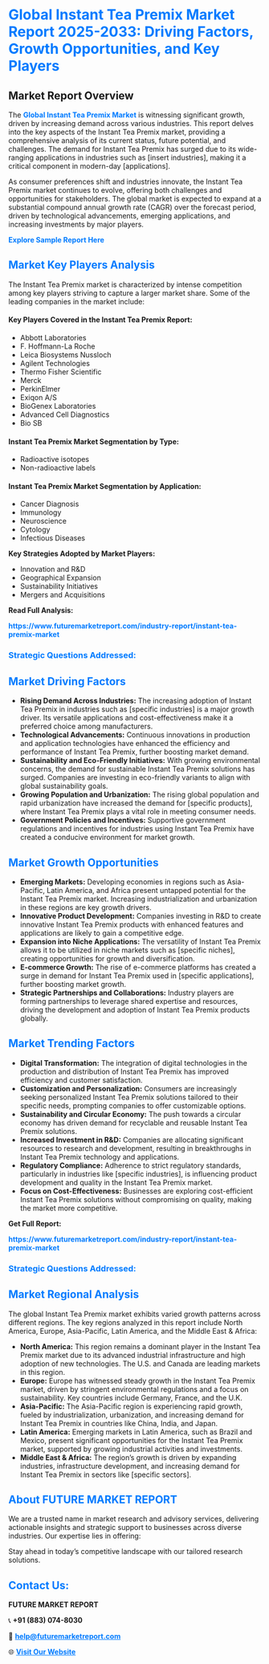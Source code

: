<h1 style="color: #007BFF;">Global Instant Tea Premix Market Report 2025-2033: Driving Factors, Growth Opportunities, and Key Players</h1>

<section id="overview">
<h2>Market Report Overview</h2>
<p>The <a href="https://www.futuremarketreport.com/industry-report/instant-tea-premix-market" style="color: #007BFF; text-decoration: none;"><strong>Global Instant Tea Premix Market</strong></a> is witnessing significant growth, driven by increasing demand across various industries. This report delves into the key aspects of the Instant Tea Premix market, providing a comprehensive analysis of its current status, future potential, and challenges. The demand for Instant Tea Premix has surged due to its wide-ranging applications in industries such as [insert industries], making it a critical component in modern-day [applications].</p>
<p>As consumer preferences shift and industries innovate, the Instant Tea Premix market continues to evolve, offering both challenges and opportunities for stakeholders. The global market is expected to expand at a substantial compound annual growth rate (CAGR) over the forecast period, driven by technological advancements, emerging applications, and increasing investments by major players.</p>
</section>

<section id="overview">
<p><a href="https://www.futuremarketreport.com/request-sample/reportId=35943" style="color: #007BFF; text-decoration: none;"><strong>Explore Sample Report Here</strong></a></p>
</section>

<section id="key-players">
<h2 style="color: #007BFF;">Market Key Players Analysis</h2>
<p>The Instant Tea Premix market is characterized by intense competition among key players striving to capture a larger market share. Some of the leading companies in the market include:</p>
<h4>Key Players Covered in the Instant Tea Premix Report:</h4>
<ul><li>Abbott Laboratories</li><li>F. Hoffmann-La Roche</li><li>Leica Biosystems Nussloch</li><li>Agilent Technologies</li><li>Thermo Fisher Scientific</li><li>Merck</li><li>PerkinElmer</li><li>Exiqon A/S</li><li>BioGenex Laboratories</li><li>Advanced Cell Diagnostics</li><li>Bio SB</li></ul>
<h4>Instant Tea Premix Market Segmentation by Type:</h4>
<ul><li>Radioactive isotopes</li><li>Non-radioactive labels</li></ul>

<h4>Instant Tea Premix Market Segmentation by Application:</h4>
<ul><li>Cancer Diagnosis</li><li>Immunology</li><li>Neuroscience</li><li>Cytology</li><li>Infectious Diseases</li></ul>
<p><strong>Key Strategies Adopted by Market Players:</strong></p>
<ul>
<li>Innovation and R&D</li>
<li>Geographical Expansion</li>
<li>Sustainability Initiatives</li>
<li>Mergers and Acquisitions</li>
</ul>
</section>

<section>
<p><strong>Read Full Analysis: </strong></p><a href="https://www.futuremarketreport.com/industry-report/instant-tea-premix-market" style="color: #007BFF; text-decoration: none;"><strong>https://www.futuremarketreport.com/industry-report/instant-tea-premix-market</strong></a>
<h3 style="color: #007BFF;">Strategic Questions Addressed:</h3>
</section>

<section id="driving-factors">
<h2 style="color: #007BFF;">Market Driving Factors</h2>
<ul>
<li><strong>Rising Demand Across Industries:</strong> The increasing adoption of Instant Tea Premix in industries such as [specific industries] is a major growth driver. Its versatile applications and cost-effectiveness make it a preferred choice among manufacturers.</li>
<li><strong>Technological Advancements:</strong> Continuous innovations in production and application technologies have enhanced the efficiency and performance of Instant Tea Premix, further boosting market demand.</li>
<li><strong>Sustainability and Eco-Friendly Initiatives:</strong> With growing environmental concerns, the demand for sustainable Instant Tea Premix solutions has surged. Companies are investing in eco-friendly variants to align with global sustainability goals.</li>
<li><strong>Growing Population and Urbanization:</strong> The rising global population and rapid urbanization have increased the demand for [specific products], where Instant Tea Premix plays a vital role in meeting consumer needs.</li>
<li><strong>Government Policies and Incentives:</strong> Supportive government regulations and incentives for industries using Instant Tea Premix have created a conducive environment for market growth.</li>
</ul>
</section>

<section id="growth-opportunities">
<h2 style="color: #007BFF;">Market Growth Opportunities</h2>
<ul>
<li><strong>Emerging Markets:</strong> Developing economies in regions such as Asia-Pacific, Latin America, and Africa present untapped potential for the Instant Tea Premix market. Increasing industrialization and urbanization in these regions are key growth drivers.</li>
<li><strong>Innovative Product Development:</strong> Companies investing in R&D to create innovative Instant Tea Premix products with enhanced features and applications are likely to gain a competitive edge.</li>
<li><strong>Expansion into Niche Applications:</strong> The versatility of Instant Tea Premix allows it to be utilized in niche markets such as [specific niches], creating opportunities for growth and diversification.</li>
<li><strong>E-commerce Growth:</strong> The rise of e-commerce platforms has created a surge in demand for Instant Tea Premix used in [specific applications], further boosting market growth.</li>
<li><strong>Strategic Partnerships and Collaborations:</strong> Industry players are forming partnerships to leverage shared expertise and resources, driving the development and adoption of Instant Tea Premix products globally.</li>
</ul>
</section>

<section id="trending-factors">
<h2 style="color: #007BFF;">Market Trending Factors</h2>
<ul>
<li><strong>Digital Transformation:</strong> The integration of digital technologies in the production and distribution of Instant Tea Premix has improved efficiency and customer satisfaction.</li>
<li><strong>Customization and Personalization:</strong> Consumers are increasingly seeking personalized Instant Tea Premix solutions tailored to their specific needs, prompting companies to offer customizable options.</li>
<li><strong>Sustainability and Circular Economy:</strong> The push towards a circular economy has driven demand for recyclable and reusable Instant Tea Premix solutions.</li>
<li><strong>Increased Investment in R&D:</strong> Companies are allocating significant resources to research and development, resulting in breakthroughs in Instant Tea Premix technology and applications.</li>
<li><strong>Regulatory Compliance:</strong> Adherence to strict regulatory standards, particularly in industries like [specific industries], is influencing product development and quality in the Instant Tea Premix market.</li>
<li><strong>Focus on Cost-Effectiveness:</strong> Businesses are exploring cost-efficient Instant Tea Premix solutions without compromising on quality, making the market more competitive.</li>
</ul>
</section>

<section>
<p><strong>Get Full Report: </strong></p><a href="https://www.futuremarketreport.com/industry-report/instant-tea-premix-market" style="color: #007BFF; text-decoration: none;"><strong>https://www.futuremarketreport.com/industry-report/instant-tea-premix-market</strong></a>
<h3 style="color: #007BFF;">Strategic Questions Addressed:</h3>
</section>


<section id="regional-analysis">
<h2 style="color: #007BFF;">Market Regional Analysis</h2>
<p>The global Instant Tea Premix market exhibits varied growth patterns across different regions. The key regions analyzed in this report include North America, Europe, Asia-Pacific, Latin America, and the Middle East & Africa:</p>
<ul>
<li><strong>North America:</strong> This region remains a dominant player in the Instant Tea Premix market due to its advanced industrial infrastructure and high adoption of new technologies. The U.S. and Canada are leading markets in this region.</li>
<li><strong>Europe:</strong> Europe has witnessed steady growth in the Instant Tea Premix market, driven by stringent environmental regulations and a focus on sustainability. Key countries include Germany, France, and the U.K.</li>
<li><strong>Asia-Pacific:</strong> The Asia-Pacific region is experiencing rapid growth, fueled by industrialization, urbanization, and increasing demand for Instant Tea Premix in countries like China, India, and Japan.</li>
<li><strong>Latin America:</strong> Emerging markets in Latin America, such as Brazil and Mexico, present significant opportunities for the Instant Tea Premix market, supported by growing industrial activities and investments.</li>
<li><strong>Middle East & Africa:</strong> The region’s growth is driven by expanding industries, infrastructure development, and increasing demand for Instant Tea Premix in sectors like [specific sectors].</li>
</ul>
</section>

<footer>
<h2 style="color: #007BFF;">About FUTURE MARKET REPORT</h2>
<p>We are a trusted name in market research and advisory services, delivering actionable insights and strategic support to businesses across diverse industries. Our expertise lies in offering:</p>

<p>Stay ahead in today’s competitive landscape with our tailored research solutions.</p>

<h2 style="color: #007BFF;">Contact Us:</h2>
<p><strong>FUTURE MARKET REPORT</strong></p>
<p>📞 <strong>+91 (883) 074-8030</strong></p>
<p>📧 <strong><a href="mailto:help@futuremarketreport.com" style="color: #007BFF;">help@futuremarketreport.com</a></strong></p>
<p>🌐 <strong><a href="https://www.futuremarketreport.com/" style="color: #007BFF;">Visit Our Website</a></strong></p>
</footer>